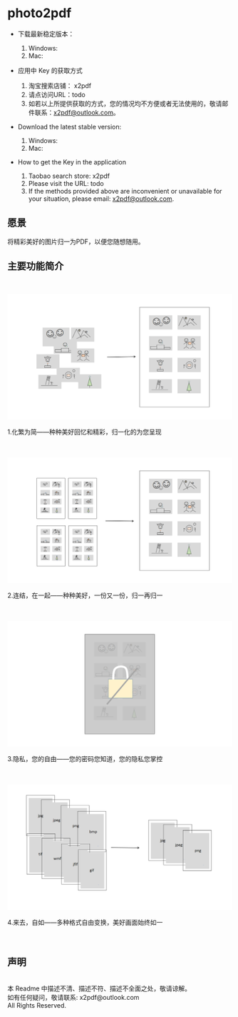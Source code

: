 # photo2pdf

* 下载最新稳定版本：
    1. Windows:
    2. Mac:
* 应用中 Key 的获取方式
    1. 淘宝搜索店铺： x2pdf
    2. 请点访问URL：todo
    3. 如若以上所提供获取的方式，您的情况均不方便或者无法使用的，敬请邮件联系：x2pdf@outlook.com。


* Download the latest stable version:
    1. Windows:
    2. Mac:
* How to get the Key in the application
    1. Taobao search store: x2pdf
    2. Please visit the URL: todo
    3. If the methods provided above are inconvenient or unavailable for your situation, please email:
       x2pdf@outlook.com.

## 愿景

将精彩美好的图片归一为PDF，以便您随想随用。

## 主要功能简介

<br/>

![avatar](asset/gene.png)

1.化繁为简——种种美好回忆和精彩，归一化的为您呈现
<br/><br/><br/>

![avatar](asset/merge.png)

2.连结，在一起——种种美好，一份又一份，归一再归一
<br/><br/><br/>

![avatar](asset/encrypt.png)

3.隐私，您的自由——您的密码您知道，您的隐私您掌控
<br/><br/><br/>

![avatar](asset/transform.png)

4.来去，自如——多种格式自由变换，美好画面始终如一
<br/><br/><br/>

## 声明

<br/>
本 Readme 中描述不清、描述不符、描述不全面之处，敬请谅解。<br/>
如有任何疑问，敬请联系: x2pdf@outlook.com<br/>
All Rights Reserved.
